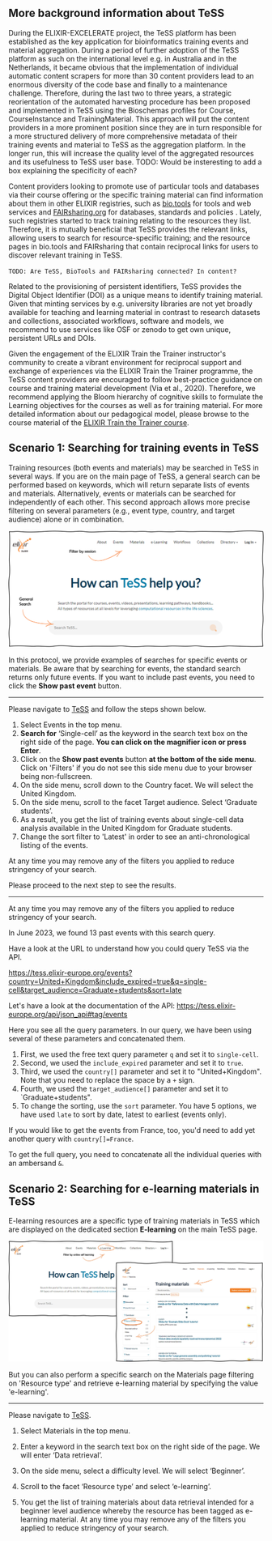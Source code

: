 ## More background information about TeSS
During the ELIXIR-EXCELERATE project, the TeSS platform has been established as the key application for bioinformatics training events and material aggregation. During a period of further adoption of the TeSS platform as such on the international level e.g. in Australia and in the Netherlands, it became obvious that the implementation of individual automatic content scrapers for more than 30 content providers lead to an enormous diversity of the code base and finally to a maintenance challenge. Therefore, during the last two to three years, a strategic reorientation of the automated harvesting procedure has been proposed and implemented in TeSS using the Bioschemas profiles for Course, CourseInstance and TrainingMaterial. This approach will put the content providers in a more prominent position since they are in turn responsible for a more structured delivery of more comprehensive metadata of their training events and material to TeSS as the aggregation platform. In the longer run, this will increase the quality level of the aggregated resources and its usefulness to TeSS user base.
TODO: Would be insteresting to add a box explaining the specificity of each?

Content providers looking to promote use of particular tools and databases via their course offering or the specific training material can find information about them in other ELIXIR registries, such as [bio.tools](https://bio.tools) for tools and web services  and [FAIRsharing.org](https://fairsharing.org) for databases, standards and policies . Lately, such registries started to track training relating to the resources they list. Therefore, it is mutually beneficial that TeSS provides the relevant links, allowing users to search for resource-specific training; and the resource pages in bio.tools and FAIRsharing that contain reciprocal links for users to discover relevant training in TeSS.

`TODO: Are TeSS, BioTools and FAIRsharing connected? In content?`

Related to the provisioning of persistent identifiers, TeSS provides the Digital Object Identifier (DOI) as a unique means to identify training material. Given that minting services by e.g. university libraries are not yet broadly available for teaching and learning material in contrast to research datasets and collections, associated workflows, software and models, we recommend to use services like OSF or zenodo to get own unique, persistent URLs and DOIs.

Given the engagement of the ELIXIR Train the Trainer instructor's community to create a vibrant environment for reciprocal support and exchange of experiences via the ELIXIR Train the Trainer programme, the TeSS content providers are encouraged to  follow best-practice guidance on course and training material development (Via et al., 2020). Therefore, we recommend applying the Bloom hierarchy of cognitive skills to formulate the Learning objectives for the courses as well as for training material. For more detailed information about our pedagogical model, please browse to the course material of the [ELIXIR Train the Trainer course](https://github.com/TrainTheTrainer/ELIXIR-EXCELERATE-TtT). 

## Scenario 1: Searching for training events in TeSS

Training resources (both events and materials) may be searched in TeSS in several ways. If you are on the main page of TeSS, a general search can be performed based on keywords, which will return separate lists of events and materials. Alternatively, events or materials can be searched for independently of each other. This second approach allows more precise filtering on several parameters (e.g., event type, country, and target audience) alone or in combination.

![screenshot for TeSS page with search box](https://github.com/elixir-europe-training/ELIXIR-TrP-TeSS/blob/main/docs/assets/images/GxGphHo.png)

In this protocol, we provide examples of searches for specific events or materials. Be aware that by searching for events, the standard search returns only future events. If you want to include past events, you need to click the **Show past event** button. 

**********************

 
Please navigate to [TeSS](https://tess.elixir-europe.org) and follow the steps shown below.

1. Select Events in the top menu.
2. **Search for** ‘Single-cell’ as the keyword in the search text box on the right side of the page. **You can click on the magnifier icon or press Enter**.
3. Click on the **Show past events** button **at the bottom of the side menu**. Click on 'Filters' if you do not see this side menu due to your browser being non-fullscreen.
4. On the side menu, scroll down to the Country facet. We will select the United Kingdom.
5. On the side menu, scroll to the facet Target audience. Select ‘Graduate students’.
6. As a result, you get the list of training events about single-cell data analysis available in the United Kingdom for Graduate students.
7. Change the sort filter to 'Latest' in order to see an anti-chronological listing of the events.

At any time you may remove any of the filters you applied to reduce stringency of your search.

Please proceed to the next step to see the results.

**********************

At any time you may remove any of the filters you applied to reduce stringency of your search.

In June 2023, we found 13 past events with this search query.  

Have a look at the URL to understand how you could query TeSS via the API.

https://tess.elixir-europe.org/events?country=United+Kingdom&include_expired=true&q=single-cell&target_audience=Graduate+students&sort=late

Let's have a look at the documentation of the API: https://tess.elixir-europe.org/api/json_api#tag/events

Here you see all the query parameters. In our query, we have been using several of these parameters and concatenated them.

1. First, we used the free text query parameter `q` and set it to `single-cell`. 
2. Second, we used the `include_expired` parameter and set it to `true`. 
3. Third, we used the `country[]` parameter and set it to "United+Kingdom". Note that you need to replace the space by a `+` sign. 
4. Fourth, we used the `target_audience[]` parameter and set it to `Graduate+students". 
5. To change the sorting, use the `sort` parameter. You have 5 options, we have used `late` to sort by date, latest to earliest (events only).  

If you would like to get the events from France, too, you'd need to add yet another query with `country[]=France`.

To get the full query, you need to concatenate all the individual queries with an ambersand `&`. 

## Scenario 2: Searching for e-learning materials in TeSS

E-learning resources are a specific type of training materials in TeSS which are displayed on the dedicated section **E-learning** on the main TeSS page. 

![screenshot for TeSS page with search box](https://github.com/elixir-europe-training/ELIXIR-TrP-TeSS/blob/main/docs/assets/images/CXt2MEE.jpg)

But you can also perform a specific search on the Materials page filtering on 'Resource type' and retrieve e-learning material by specifying the value 'e-learning'.

*********************

Please navigate to [TeSS](https://tess.elixir-europe.org).

1.	Select Materials in the top menu.

2.	Enter a keyword in the search text box on the right side of the page. We will enter ‘Data retrieval’.

3.	On the side menu, select a difficulty level. We will select ‘Beginner’.

4.	Scroll to the facet ‘Resource type’ and select ‘e-learning’.

5.	You get the list of training materials about data retrieval intended for a beginner level audience whereby the resource has been tagged as e-learning material. At any time you may remove any of the filters you applied to reduce stringency of your search.


